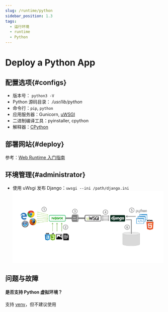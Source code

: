 ```yaml
---
slug: /runtime/python
sidebar_position: 1.3
tags:
  - 运行环境
  - runtime
  - Python
---
```


# Deploy a Python App

## 配置选项{#configs}

- 版本号： `python3 -V`
- Python 源码目录： */usr/lib/python*  
- 命令行：`pip`, `python`
- 应用服务器：Gunicorn, [uWSGI](https://uwsgi-docs.readthedocs.io/)
- 二进制编译工具：pyinstaller, cpython
- 解释器：[CPython](./assets/python-interpreter-websoft9.png)

## 部署网站{#deploy}

参考：[Web Runtime 入门指南](../runtime#quick)

## 环境管理{#administrator}

- 使用 uWsgi 发布 Django：`uwsgi --ini /path/django.ini`
  ![](./assets/runtime-uwsgi-websoft9.png)

## 问题与故障

#### 是否支持 Python 虚拟环境？

支持 [venv](https://docs.python.org/zh-cn/3/tutorial/venv.html)，但不建议使用
